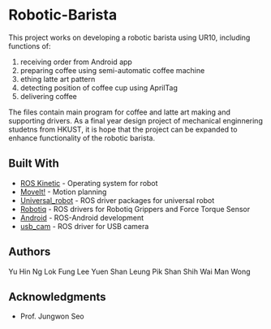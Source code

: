 # Robotic-Barista

This project works on developing a robotic barista using UR10, including functions of: 
1. receiving order from Android app
2. preparing coffee using semi-automatic coffee machine
3. ething latte art pattern
4. detecting position of coffee cup using AprilTag
5. delivering coffee

The files contain main program for coffee and latte art making and supporting drivers. As a final year design project of mechanical enginnering studetns from HKUST, it is hope that the project can be expanded to enhance functionality of the robotic barista.

## Built With

* [ROS Kinetic](http://wiki.ros.org/ROS/) - Operating system for robot
* [MoveIt!](http://docs.ros.org/kinetic/api/moveit_tutorials/html/) - Motion planning
* [Universal_robot](http://wiki.ros.org/universal_robot) - ROS driver packages for universal robot
* [Robotiq](http://wiki.ros.org/robotiq) - ROS drivers for Robotiq Grippers and Force Torque Sensor
* [Android](http://wiki.ros.org/android) - ROS-Android development
* [usb_cam](http://wiki.ros.org/usb_cam) - ROS driver for USB camera

## Authors

Yu Hin Ng
Lok Fung Lee
Yuen Shan Leung
Pik Shan Shih
Wai Man Wong

## Acknowledgments

* Prof. Jungwon Seo
